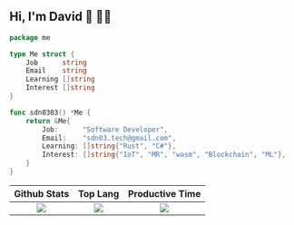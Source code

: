 ## Hi, I'm David 👋 👨‍💻

```go
package me

type Me struct {
	Job      string
	Email    string
	Learning []string
	Interest []string
}

func sdn0303() *Me {
	return &Me{
		Job:      "Software Developer",
		Email:    "sdn03.tech@gmail.com",
		Learning: []string{"Rust", "C#"},
		Interest: []string{"IoT", "MR", "wasm", "Blockchain", "ML"},
	}
}
```

|Github Stats|Top Lang|Productive Time|
|:---:|:---:|:---:|
|![](https://github-readme-stats-sigma-five.vercel.app/api?username=sdn0303&count_private=true&show_icons=true&theme=dracula)|![](https://github-profile-summary-cards.vercel.app/api/cards/repos-per-language?username=sdn0303&theme=dracula)|![](https://github-profile-summary-cards.vercel.app/api/cards/productive-time?username=sdn0303&theme=dracula)|
